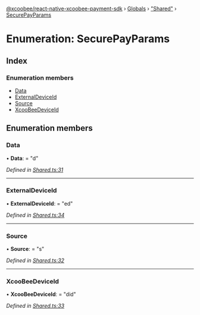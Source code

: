 [@xcoobee/react-native-xcoobee-payment-sdk](../README.md) › [Globals](../globals.md) › ["Shared"](../modules/_shared_.md) › [SecurePayParams](_shared_.securepayparams.md)

# Enumeration: SecurePayParams

## Index

### Enumeration members

* [Data](_shared_.securepayparams.md#data)
* [ExternalDeviceId](_shared_.securepayparams.md#externaldeviceid)
* [Source](_shared_.securepayparams.md#source)
* [XcooBeeDeviceId](_shared_.securepayparams.md#xcoobeedeviceid)

## Enumeration members

###  Data

• **Data**: = "d"

*Defined in [Shared.ts:31](https://github.com/XcooBee/payment-sdk-react-native/blob/bd7e09a/src/Shared.ts#L31)*

___

###  ExternalDeviceId

• **ExternalDeviceId**: = "ed"

*Defined in [Shared.ts:34](https://github.com/XcooBee/payment-sdk-react-native/blob/bd7e09a/src/Shared.ts#L34)*

___

###  Source

• **Source**: = "s"

*Defined in [Shared.ts:32](https://github.com/XcooBee/payment-sdk-react-native/blob/bd7e09a/src/Shared.ts#L32)*

___

###  XcooBeeDeviceId

• **XcooBeeDeviceId**: = "did"

*Defined in [Shared.ts:33](https://github.com/XcooBee/payment-sdk-react-native/blob/bd7e09a/src/Shared.ts#L33)*
